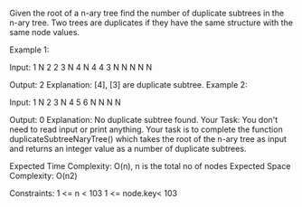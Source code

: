 Given the root of a n-ary tree find the number of duplicate subtrees in the n-ary tree. Two trees are duplicates if they have the same structure with the same node values.

Example 1:

Input:
1 N 2 2 3 N 4 N 4 4 3 N N N N N

Output: 
2
Explanation: 
[4], [3] are duplicate subtree.
Example 2:

Input:
1 N 2 3 N 4 5 6 N N N N

Output: 
0
Explanation: 
No duplicate subtree found.
Your Task:
You don't need to read input or print anything. Your task is to complete the function duplicateSubtreeNaryTree() which takes the root of the n-ary tree as input and returns an integer value as a number of duplicate subtrees.

Expected Time Complexity: O(n), n is the total no of nodes
Expected Space Complexity: O(n2)

Constraints:
   1 <= n < 103
   1 <= node.key< 103
